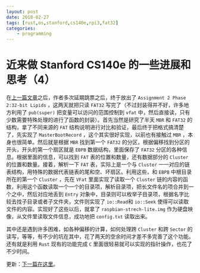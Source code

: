 ```yaml
---
layout: post
date: 2018-02-27
tags: [rust,os,stanford,cs140e,rpi3,fat32]
categories:
    - programming
---
```


# 近来做 Stanford CS140e 的一些进展和思考（4）

在[上一篇文章](thoughts-on-stanford-cs140e-3.md)之后，作者多次延期跳票之后，终于放出了 `Assignment 2 Phase 2:32-bit Lipids` ，这两天就把只读 `FAT32` 写完了（不过封装得并不好，许多地方利用了 `pub(super)` 把变量可以访问的范围控制到 `vfat` 中，然后直接读，只有少数需要特殊处理的进行了函数的封装）。首先当然是研究了半天 `MBR` 和 `FAT32` 的结构，拿了不同来源的 `FAT` 结构说明进行对比和验证，最后终于把格式搞清楚了，先实现了 `MasterBootRecord` ，这个其实很好实现，以前也有接触过 `MBR` ，本身也很简单。然后就是根据 `MBR` 找到第一个 `FAT32` 的分区，根据偏移找到分区的开头，开头的第一个扇区就是 `EBPB` 数据结构，里面保存了 `FAT32` 分区的各种信息。根据里面的信息，可以找到 `FAT` 表的位置和数量，还有数据部分的 `Cluster` 的位置和数量。接着，解析一下 `FAT` 表，实际上是一个与 `Cluster` 一一对应的链表结构，用特殊的数据代表链表的尾和空、坏扇区。利用这些，和 `EBPB` 中根目录所在的第一个 `Cluster` ，先在 `VFat` 里面实现了读取一个 `Cluster` 链的内容的函数，利用这个函数读取一个一个的目录项，解析目录项，把长文件名的项合并到一个之中，然后对应地丢到 `Entry` 对象中，目录则可以枚举子目录项，根据名字比较去找子目录或者子文件夹，文件则实现了 `io::Read`和 `io::Seek` 使得可以读取文件的内容。实现好了这些以后，就拿了 `raspbian-strech-lite.img` 作为硬盘映像，从文件里读取文件信息，成功地把 `config.txt` 读取出来。

其中还是遇到许多困难，如各种偏移的计算，如何处理跨 `Cluster` 和跨 `Sector` 的读写，等等，有不少的坑在其中，花了两天的空余时间才差不多完善了这个功能。还有就是利用 `Rust` 现有的功能完成 `C` 里面很轻易就可以实现的指针操作，也花了不少时间。

更新：[下一篇在这里](thoughts-on-stanford-cs140e-5.md)。